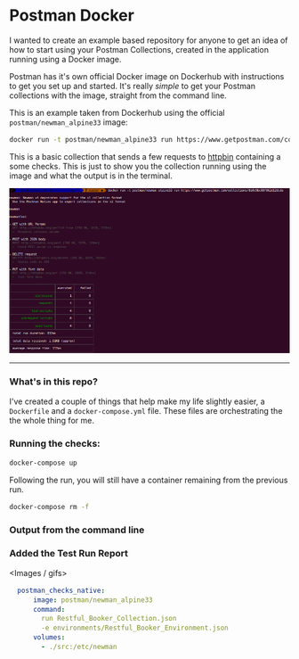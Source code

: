# Postman Docker

I wanted to create an example based repository for anyone to get an idea of how to start using your Postman Collections, created in the application running using a Docker image. 

Postman has it's own official Docker image on Dockerhub with instructions to get you set up and started. It's really _simple_ to get your Postman collections with the image, straight from the command line.

This is an example taken from Dockerhub using the official `postman/newman_alpine33` image:

```bash
docker run -t postman/newman_alpine33 run https://www.getpostman.com/collections/8a0c9bc08f062d12dcda
```
This is a basic collection that sends a few requests to [httpbin](http://httpbin.org) containing a some checks. This is just to show you the collection running using the image and what the output is in the terminal.

![Image](./public/Postman_Offical_Docker_Image.png)

---

### What's in this repo?

I've created a couple of things that help make my life slightly easier, a `Dockerfile` and a `docker-compose.yml` file. These files are orchestrating the the whole thing for me.   

### Running the checks:

```bash
docker-compose up
```
Following the run, you will still have a container remaining from the previous run.

```bash
docker-compose rm -f
```

### Output from the command line

<run from the Command line>

### Added the Test Run Report

<Images / gifs>

```yml
  postman_checks_native:
      image: postman/newman_alpine33
      command:
        run Restful_Booker_Collection.json 
        -e environments/Restful_Booker_Environment.json 
      volumes:
        - ./src:/etc/newman
```
